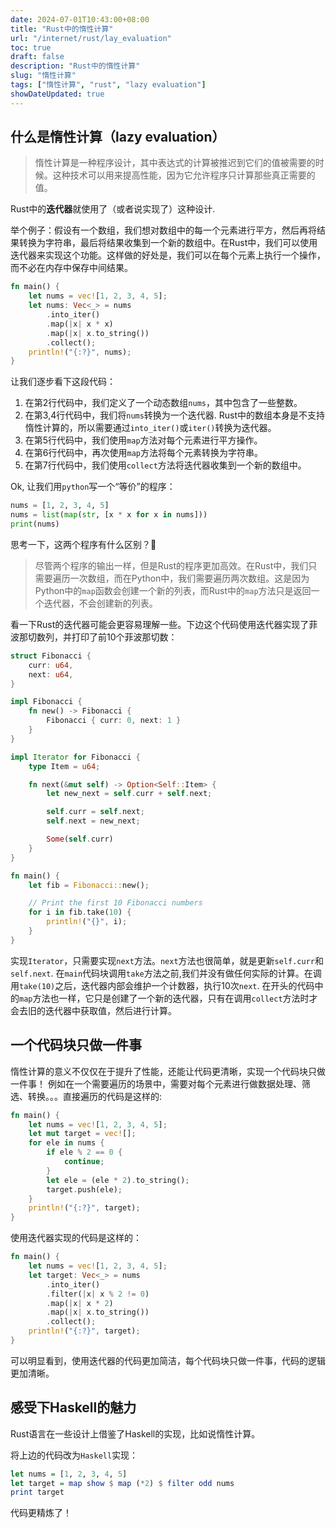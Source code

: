 ```yaml
---
date: 2024-07-01T10:43:00+08:00
title: "Rust中的惰性计算"
url: "/internet/rust/lay_evaluation"
toc: true
draft: false
description: "Rust中的惰性计算"
slug: "惰性计算"
tags: ["惰性计算", "rust", "lazy evaluation"]
showDateUpdated: true
---
```



## 什么是惰性计算（lazy evaluation）

> 惰性计算是一种程序设计，其中表达式的计算被推迟到它们的值被需要的时候。这种技术可以用来提高性能，因为它允许程序只计算那些真正需要的值。

Rust中的**迭代器**就使用了（或者说实现了）这种设计.

举个例子：假设有一个数组，我们想对数组中的每一个元素进行平方，然后再将结果转换为字符串，最后将结果收集到一个新的数组中。在Rust中，我们可以使用迭代器来实现这个功能。这样做的好处是，我们可以在每个元素上执行一个操作，而不必在内存中保存中间结果。

```rust
fn main() {
    let nums = vec![1, 2, 3, 4, 5];
    let nums: Vec<_> = nums
        .into_iter()
        .map(|x| x * x)
        .map(|x| x.to_string())
        .collect();
    println!("{:?}", nums);
}
```

让我们逐步看下这段代码：

1. 在第2行代码中，我们定义了一个动态数组`nums`，其中包含了一些整数。
2. 在第3,4行代码中，我们将`nums`转换为一个迭代器. Rust中的数组本身是不支持惰性计算的，所以需要通过`into_iter()`或`iter()`转换为迭代器。
3. 在第5行代码中，我们使用`map`方法对每个元素进行平方操作。
4. 在第6行代码中，再次使用`map`方法将每个元素转换为字符串。
5. 在第7行代码中，我们使用`collect`方法将迭代器收集到一个新的数组中。

Ok, 让我们用`python`写一个“等价”的程序：

```python
nums = [1, 2, 3, 4, 5]
nums = list(map(str, [x * x for x in nums]))
print(nums)
```

思考一下，这两个程序有什么区别？🤔

> 尽管两个程序的输出一样，但是Rust的程序更加高效。在Rust中，我们只需要遍历一次数组，而在Python中，我们需要遍历两次数组。这是因为Python中的`map`函数会创建一个新的列表，而Rust中的`map`方法只是返回一个迭代器，不会创建新的列表。

看一下Rust的迭代器可能会更容易理解一些。下边这个代码使用迭代器实现了菲波那切数列，并打印了前10个菲波那切数：

```rust
struct Fibonacci {
    curr: u64,
    next: u64,
}

impl Fibonacci {
    fn new() -> Fibonacci {
        Fibonacci { curr: 0, next: 1 }
    }
}

impl Iterator for Fibonacci {
    type Item = u64;

    fn next(&mut self) -> Option<Self::Item> {
        let new_next = self.curr + self.next;

        self.curr = self.next;
        self.next = new_next;

        Some(self.curr)
    }
}

fn main() {
    let fib = Fibonacci::new();

    // Print the first 10 Fibonacci numbers
    for i in fib.take(10) {
        println!("{}", i);
    }
}
```

实现`Iterator`，只需要实现`next`方法。`next`方法也很简单，就是更新`self.curr`和`self.next`.
在`main`代码块调用`take`方法之前,我们并没有做任何实际的计算。在调用`take(10)`之后，迭代器内部会维护一个计数器，执行10次`next`.
在开头的代码中的`map`方法也一样，它只是创建了一个新的迭代器，只有在调用`collect`方法时才会去旧的迭代器中获取值，然后进行计算。

## 一个代码块只做一件事

惰性计算的意义不仅仅在于提升了性能，还能让代码更清晰，实现一个代码块只做一件事！
例如在一个需要遍历的场景中，需要对每个元素进行做数据处理、筛选、转换。。。直接遍历的代码是这样的:

```rust
fn main() {
    let nums = vec![1, 2, 3, 4, 5];
    let mut target = vec![];
    for ele in nums {
        if ele % 2 == 0 {
            continue;
        }
        let ele = (ele * 2).to_string();
        target.push(ele);
    }
    println!("{:?}", target);
}

```

使用迭代器实现的代码是这样的：

```rust
fn main() {
    let nums = vec![1, 2, 3, 4, 5];
    let target: Vec<_> = nums
        .into_iter()
        .filter(|x| x % 2 != 0)
        .map(|x| x * 2)
        .map(|x| x.to_string())
        .collect();
    println!("{:?}", target);
}
```

可以明显看到，使用迭代器的代码更加简洁，每个代码块只做一件事，代码的逻辑更加清晰。

 

## 感受下Haskell的魅力

Rust语言在一些设计上借鉴了Haskell的实现，比如说惰性计算。

将上边的代码改为`Haskell`实现：

```haskell
let nums = [1, 2, 3, 4, 5]
let target = map show $ map (*2) $ filter odd nums
print target
```

代码更精炼了！
